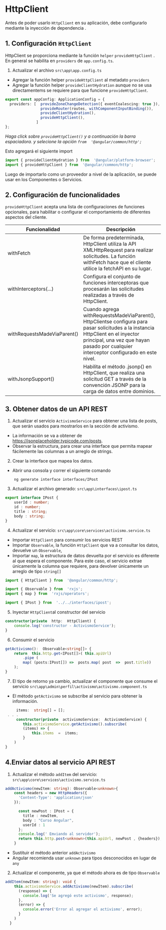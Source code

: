 # HttpClient

Antes de poder usarlo `HttpClient` en su aplicación, debe configurarlo mediante la inyección de dependencia .

## 1. Configuración `HttpClient`

HttpClient se proporciona mediante la función `helper` `provideHttpClient` . En general se habilita en `providers` de  `app.config.ts`.

1. Actualizar el archivo `src\app\app.config.ts`
- Agregar la función helper `provideHttpClient` al metadato `providers`
- Agregar la función helper `provideClientHydration` aunque no se usa directamentems se requiere para que funcione `provideHttpClient`.


```typescript
export const appConfig: ApplicationConfig = {
  providers: [  provideZoneChangeDetection({ eventCoalescing: true }),
                provideRouter(routes, withComponentInputBinding()),
                provideClientHydration(),
                provideHttpClient(),
              ]
};
```
_Haga click sobre `provideHttpClient()` y a continuación la barra espaciadora. y selecione la opción `from  '@angular/common/http';`_

Esto agregará el siguiente import
```typescript
import { provideClientHydration } from  '@angular/platform-browser';
import { provideHttpClient } from  '@angular/common/http';
```
Luego de importarlo como un proveedor a nivel de la aplicación, se puede usar en los Componentes o Servicios.


## 2. Configuración de funcionalidades
`provideHttpClient` acepta una lista de configuraciones de funciones opcionales, para habilitar o configurar el comportamiento de diferentes aspectos del cliente.

|Funcionalidad | Descripción|
|--|--|
|withFetch| De forma predeterminada, HttpClient utiliza la API XMLHttpRequest para realizar solicitudes. La función withFetch hace que el cliente utilice la fetchAPI en su lugar. |
|withInterceptors(...)| Configura el conjunto de funciones interceptoras que procesarán las solicitudes realizadas a través de HttpClient.
|withRequestsMadeViaParent()|Cuando agrega withRequestsMadeViaParent(), HttpClientse configura para pasar solicitudes a la instancia HttpClient en el inyector principal, una vez que hayan pasado por cualquier interceptor configurado en este nivel.|
|withJsonpSupport()| Habilita el método .jsonp() en HttpClient, que realiza una solicitud GET a través de la convención JSONP para la carga de datos entre dominios.|

## 3. Obtener datos de un API REST

1. Actualizar el servicio `ActivismoService` para obtener una lista de posts, que serán usados para mostrarlos en la sección de activismo.
- La información se va a obtener de https://jsonplaceholder.typicode.com/posts.
- Observar la estructura, para crear una interface que permita mapear fácilemente las columnas a un arreglo de strings.

2. Crear la interface que mapea los datos.

- Abrir una consola y correr el siguiente comando
```shell
	ng generate interface interfaces/IPost
```
3. Actualizar el archivo generado: `src\app\interfaces\ipost.ts`
```typescript
export interface IPost {
    userId : number;
    id : number;
    title : string;
    body : string;
}
```
4. Actualizar el servicio: `src\app\core\services\activismo.service.ts`

- Importar  `HttpClient` para consumir los servicios REST
- Importar `Observable`, la función `HttpClient` que va a consultar los datos, devuelve un `Observable`,  
- Importar `map`, la estructura de datos devuelta por el servicio es diferente al que espera el componente. Para este caso, el servicio extrae únicamente la columna que requiere, para devolver únicamente un arreglo de tipo  `string[]`
```typescript
import { HttpClient } from  '@angular/common/http';

import { Observable } from  'rxjs';
import { map } from  'rxjs/operators';

import { IPost } from  '../../interfaces/ipost';
```

5. Inyectar `HttpClient`al constructor del servicio
```typescript
constructor(private  http:  HttpClient) {
	console.log('constructor - ActivismoService');
}
```
6. Consumir el servicio

```typescript
getActivismo():  Observable<string[]> {
	return  this.http.get<IPost[]>( this.apiUrl)
		.pipe (
		map( (posts:IPost[]) =>  posts.map( post  =>  post.title))
	);
}
```

7. El tipo de retorno ya cambio, actualizar el componente que consume el servicio `src\app\admin\perfil\activismo\activismo.component.ts`

- El método `getActivismo` se subscribe al servicio para obtener la información.
```typescript
	 items:  string[] = [];
 . . .
	 constructor(private  activismoService:  ActivismoService) {
		this.activismoService.getActivismo().subscribe(
		(items) => {
			this.items  =  items;
		}
	)
}
```
## 4.Enviar datos al servicio API REST
1. Actualizar el método `addItem` del servicio: `src\app\core\services\activismo.service.ts`

```typescript
addActivismo(newItem: string): Observable<unknown>{
    const headers = new HttpHeaders({
      'Content-Type': 'application/json'
    });

      const newPost : IPost = {
        title : newItem,
        body : "Curso Angular",
        userId : 1
      };
      console.log(' Emviando al servidor');
      return this.http.post<unknown>(this.apiUrl, newPost , {headers});
    }
```
- Sustituir el método anterior `addActivismo`
- Angular recomienda usar `unknown`  para tipos desconocidos en lugar de `any`

2. Actualizar el componente, ya que el método ahora es de tipo `Observable`

```typescript
addItem(newItem: string): void {
    this.activismoService.addActivismo(newItem).subscribe(
      (response) => {
        console.log('Se agregó este activismo', response);
      },
      (error) => {
        console.error('Error al agregar el activismo', error);
      }
    )
  }
```


<!--stackedit_data:
eyJoaXN0b3J5IjpbLTE1NjE4Mjg0NzcsNTQyODA0OTI3LDI2OT
U3OTcwMywtMTQ2ODg0ODcwNSwtMjAzODAzNzc5NywtMTU4MDcy
Njg3NV19
-->